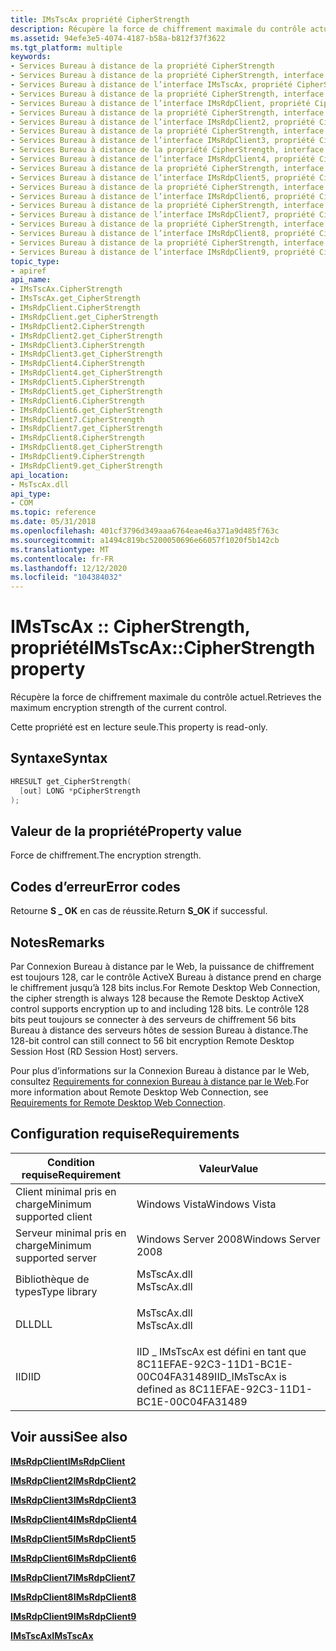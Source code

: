 ```yaml
---
title: IMsTscAx propriété CipherStrength
description: Récupère la force de chiffrement maximale du contrôle actuel.
ms.assetid: 94efe3e5-4074-4187-b58a-b812f37f3622
ms.tgt_platform: multiple
keywords:
- Services Bureau à distance de la propriété CipherStrength
- Services Bureau à distance de la propriété CipherStrength, interface IMsTscAx
- Services Bureau à distance de l’interface IMsTscAx, propriété CipherStrength
- Services Bureau à distance de la propriété CipherStrength, interface IMsRdpClient
- Services Bureau à distance de l’interface IMsRdpClient, propriété CipherStrength
- Services Bureau à distance de la propriété CipherStrength, interface IMsRdpClient2
- Services Bureau à distance de l’interface IMsRdpClient2, propriété CipherStrength
- Services Bureau à distance de la propriété CipherStrength, interface IMsRdpClient3
- Services Bureau à distance de l’interface IMsRdpClient3, propriété CipherStrength
- Services Bureau à distance de la propriété CipherStrength, interface IMsRdpClient4
- Services Bureau à distance de l’interface IMsRdpClient4, propriété CipherStrength
- Services Bureau à distance de la propriété CipherStrength, interface IMsRdpClient5
- Services Bureau à distance de l’interface IMsRdpClient5, propriété CipherStrength
- Services Bureau à distance de la propriété CipherStrength, interface IMsRdpClient6
- Services Bureau à distance de l’interface IMsRdpClient6, propriété CipherStrength
- Services Bureau à distance de la propriété CipherStrength, interface IMsRdpClient7
- Services Bureau à distance de l’interface IMsRdpClient7, propriété CipherStrength
- Services Bureau à distance de la propriété CipherStrength, interface IMsRdpClient8
- Services Bureau à distance de l’interface IMsRdpClient8, propriété CipherStrength
- Services Bureau à distance de la propriété CipherStrength, interface IMsRdpClient9
- Services Bureau à distance de l’interface IMsRdpClient9, propriété CipherStrength
topic_type:
- apiref
api_name:
- IMsTscAx.CipherStrength
- IMsTscAx.get_CipherStrength
- IMsRdpClient.CipherStrength
- IMsRdpClient.get_CipherStrength
- IMsRdpClient2.CipherStrength
- IMsRdpClient2.get_CipherStrength
- IMsRdpClient3.CipherStrength
- IMsRdpClient3.get_CipherStrength
- IMsRdpClient4.CipherStrength
- IMsRdpClient4.get_CipherStrength
- IMsRdpClient5.CipherStrength
- IMsRdpClient5.get_CipherStrength
- IMsRdpClient6.CipherStrength
- IMsRdpClient6.get_CipherStrength
- IMsRdpClient7.CipherStrength
- IMsRdpClient7.get_CipherStrength
- IMsRdpClient8.CipherStrength
- IMsRdpClient8.get_CipherStrength
- IMsRdpClient9.CipherStrength
- IMsRdpClient9.get_CipherStrength
api_location:
- MsTscAx.dll
api_type:
- COM
ms.topic: reference
ms.date: 05/31/2018
ms.openlocfilehash: 401cf3796d349aaa6764eae46a371a9d485f763c
ms.sourcegitcommit: a1494c819bc5200050696e66057f1020f5b142cb
ms.translationtype: MT
ms.contentlocale: fr-FR
ms.lasthandoff: 12/12/2020
ms.locfileid: "104384032"
---
```

# <a name="imstscaxcipherstrength-property"></a><span data-ttu-id="f7c94-124">IMsTscAx :: CipherStrength, propriété</span><span class="sxs-lookup"><span data-stu-id="f7c94-124">IMsTscAx::CipherStrength property</span></span>

<span data-ttu-id="f7c94-125">Récupère la force de chiffrement maximale du contrôle actuel.</span><span class="sxs-lookup"><span data-stu-id="f7c94-125">Retrieves the maximum encryption strength of the current control.</span></span>

<span data-ttu-id="f7c94-126">Cette propriété est en lecture seule.</span><span class="sxs-lookup"><span data-stu-id="f7c94-126">This property is read-only.</span></span>

## <a name="syntax"></a><span data-ttu-id="f7c94-127">Syntaxe</span><span class="sxs-lookup"><span data-stu-id="f7c94-127">Syntax</span></span>


```C++
HRESULT get_CipherStrength(
  [out] LONG *pCipherStrength
);
```



## <a name="property-value"></a><span data-ttu-id="f7c94-128">Valeur de la propriété</span><span class="sxs-lookup"><span data-stu-id="f7c94-128">Property value</span></span>

<span data-ttu-id="f7c94-129">Force de chiffrement.</span><span class="sxs-lookup"><span data-stu-id="f7c94-129">The encryption strength.</span></span>

## <a name="error-codes"></a><span data-ttu-id="f7c94-130">Codes d’erreur</span><span class="sxs-lookup"><span data-stu-id="f7c94-130">Error codes</span></span>

<span data-ttu-id="f7c94-131">Retourne **S \_ OK** en cas de réussite.</span><span class="sxs-lookup"><span data-stu-id="f7c94-131">Return **S\_OK** if successful.</span></span>

## <a name="remarks"></a><span data-ttu-id="f7c94-132">Notes</span><span class="sxs-lookup"><span data-stu-id="f7c94-132">Remarks</span></span>

<span data-ttu-id="f7c94-133">Par Connexion Bureau à distance par le Web, la puissance de chiffrement est toujours 128, car le contrôle ActiveX Bureau à distance prend en charge le chiffrement jusqu’à 128 bits inclus.</span><span class="sxs-lookup"><span data-stu-id="f7c94-133">For Remote Desktop Web Connection, the cipher strength is always 128 because the Remote Desktop ActiveX control supports encryption up to and including 128 bits.</span></span> <span data-ttu-id="f7c94-134">Le contrôle 128 bits peut toujours se connecter à des serveurs de chiffrement 56 bits Bureau à distance des serveurs hôtes de session Bureau à distance.</span><span class="sxs-lookup"><span data-stu-id="f7c94-134">The 128-bit control can still connect to 56 bit encryption Remote Desktop Session Host (RD Session Host) servers.</span></span>

<span data-ttu-id="f7c94-135">Pour plus d’informations sur la Connexion Bureau à distance par le Web, consultez [Requirements for connexion Bureau à distance par le Web](requirements-for-remote-desktop-web-connection.md).</span><span class="sxs-lookup"><span data-stu-id="f7c94-135">For more information about Remote Desktop Web Connection, see [Requirements for Remote Desktop Web Connection](requirements-for-remote-desktop-web-connection.md).</span></span>

## <a name="requirements"></a><span data-ttu-id="f7c94-136">Configuration requise</span><span class="sxs-lookup"><span data-stu-id="f7c94-136">Requirements</span></span>



| <span data-ttu-id="f7c94-137">Condition requise</span><span class="sxs-lookup"><span data-stu-id="f7c94-137">Requirement</span></span> | <span data-ttu-id="f7c94-138">Valeur</span><span class="sxs-lookup"><span data-stu-id="f7c94-138">Value</span></span> |
|-------------------------------------|----------------------------------------------------------------------------------------|
| <span data-ttu-id="f7c94-139">Client minimal pris en charge</span><span class="sxs-lookup"><span data-stu-id="f7c94-139">Minimum supported client</span></span><br/> | <span data-ttu-id="f7c94-140">Windows Vista</span><span class="sxs-lookup"><span data-stu-id="f7c94-140">Windows Vista</span></span><br/>                                                               |
| <span data-ttu-id="f7c94-141">Serveur minimal pris en charge</span><span class="sxs-lookup"><span data-stu-id="f7c94-141">Minimum supported server</span></span><br/> | <span data-ttu-id="f7c94-142">Windows Server 2008</span><span class="sxs-lookup"><span data-stu-id="f7c94-142">Windows Server 2008</span></span><br/>                                                         |
| <span data-ttu-id="f7c94-143">Bibliothèque de types</span><span class="sxs-lookup"><span data-stu-id="f7c94-143">Type library</span></span><br/>             | <dl> <span data-ttu-id="f7c94-144"><dt>MsTscAx.dll</dt></span><span class="sxs-lookup"><span data-stu-id="f7c94-144"><dt>MsTscAx.dll</dt></span></span> </dl> |
| <span data-ttu-id="f7c94-145">DLL</span><span class="sxs-lookup"><span data-stu-id="f7c94-145">DLL</span></span><br/>                      | <dl> <span data-ttu-id="f7c94-146"><dt>MsTscAx.dll</dt></span><span class="sxs-lookup"><span data-stu-id="f7c94-146"><dt>MsTscAx.dll</dt></span></span> </dl> |
| <span data-ttu-id="f7c94-147">IID</span><span class="sxs-lookup"><span data-stu-id="f7c94-147">IID</span></span><br/>                      | <span data-ttu-id="f7c94-148">IID \_ IMsTscAx est défini en tant que 8C11EFAE-92C3-11D1-BC1E-00C04FA31489</span><span class="sxs-lookup"><span data-stu-id="f7c94-148">IID\_IMsTscAx is defined as 8C11EFAE-92C3-11D1-BC1E-00C04FA31489</span></span><br/>            |



## <a name="see-also"></a><span data-ttu-id="f7c94-149">Voir aussi</span><span class="sxs-lookup"><span data-stu-id="f7c94-149">See also</span></span>

<dl> <dt>

[<span data-ttu-id="f7c94-150">**IMsRdpClient**</span><span class="sxs-lookup"><span data-stu-id="f7c94-150">**IMsRdpClient**</span></span>](imsrdpclient-interface.md)
</dt> <dt>

[<span data-ttu-id="f7c94-151">**IMsRdpClient2**</span><span class="sxs-lookup"><span data-stu-id="f7c94-151">**IMsRdpClient2**</span></span>](imsrdpclient2.md)
</dt> <dt>

[<span data-ttu-id="f7c94-152">**IMsRdpClient3**</span><span class="sxs-lookup"><span data-stu-id="f7c94-152">**IMsRdpClient3**</span></span>](imsrdpclient3.md)
</dt> <dt>

[<span data-ttu-id="f7c94-153">**IMsRdpClient4**</span><span class="sxs-lookup"><span data-stu-id="f7c94-153">**IMsRdpClient4**</span></span>](imsrdpclient4.md)
</dt> <dt>

[<span data-ttu-id="f7c94-154">**IMsRdpClient5**</span><span class="sxs-lookup"><span data-stu-id="f7c94-154">**IMsRdpClient5**</span></span>](imsrdpclient5.md)
</dt> <dt>

[<span data-ttu-id="f7c94-155">**IMsRdpClient6**</span><span class="sxs-lookup"><span data-stu-id="f7c94-155">**IMsRdpClient6**</span></span>](imsrdpclient6.md)
</dt> <dt>

[<span data-ttu-id="f7c94-156">**IMsRdpClient7**</span><span class="sxs-lookup"><span data-stu-id="f7c94-156">**IMsRdpClient7**</span></span>](imsrdpclient7.md)
</dt> <dt>

[<span data-ttu-id="f7c94-157">**IMsRdpClient8**</span><span class="sxs-lookup"><span data-stu-id="f7c94-157">**IMsRdpClient8**</span></span>](imsrdpclient8.md)
</dt> <dt>

[<span data-ttu-id="f7c94-158">**IMsRdpClient9**</span><span class="sxs-lookup"><span data-stu-id="f7c94-158">**IMsRdpClient9**</span></span>](imsrdpclient9.md)
</dt> <dt>

[<span data-ttu-id="f7c94-159">**IMsTscAx**</span><span class="sxs-lookup"><span data-stu-id="f7c94-159">**IMsTscAx**</span></span>](imstscax-interface.md)
</dt> </dl>

 

 





